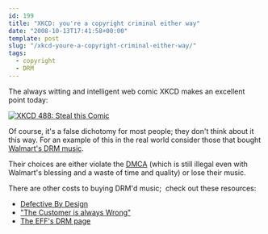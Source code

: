 ```yaml
---
id: 199
title: "XKCD: you're a copyright criminal either way"
date: "2008-10-13T17:41:58+00:00"
template: post
slug: "/xkcd-youre-a-copyright-criminal-either-way/"
tags:
  - copyright
  - DRM
---
```


The always witting and intelligent web comic XKCD makes an excellent point
today:

[![XKCD 488: Steal this Comic](https://imgs.xkcd.com/comics/steal_this_comic.png)](https://xkcd.com/488/)

Of course, it's a false dichotomy for most people; they don't think about it
this way. For an example of this in the real world consider those that bought
[Walmart's DRM music](http://boingboing.net/2008/09/26/walmart-shutting-dow.html).

Their choices are either violate the
[DMCA](http://en.wikipedia.org/wiki/Digital_Millennium_Copyright_Act) (which is
still illegal even with Walmart's blessing and a waste of time and quality) or
lose their music.

<!-- more -->

There are other costs to buying DRM'd music;  check out these resources:

- [Defective By Design](http://www.defectivebydesign.org/)
- ["The Customer is always Wrong"](http://www.eff.org/pages/customer-always-wrong-users-guide-drm-online-music)
- [The EFF's DRM page](http://www.eff.org/issues/drm)

